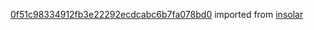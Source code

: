 [0f51c98334912fb3e22292ecdcabc6b7fa078bd0](https://github.com/insolar/insolar/commit/0f51c98334912fb3e22292ecdcabc6b7fa078bd0) imported from [insolar](https://github.com/insolar/insolar)
